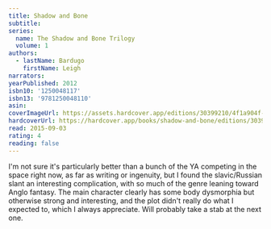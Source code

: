 ```yaml
---
title: Shadow and Bone
subtitle:
series:
  name: The Shadow and Bone Trilogy
  volume: 1
authors:
  - lastName: Bardugo
    firstName: Leigh
narrators:
yearPublished: 2012
isbn10: '1250048117'
isbn13: '9781250048110'
asin:
coverImageUrl: https://assets.hardcover.app/editions/30399210/4f1a904f-177b-4da0-8ac9-b6c7c9cb1b34-shadow_and_bone.jpg
hardcoverUrl: https://hardcover.app/books/shadow-and-bone/editions/30399210
read: 2015-09-03
rating: 4
reading: false
---
```


I'm not sure it's particularly better than a bunch of the YA competing in the space right now, as far as writing or ingenuity, but I found the slavic/Russian slant an interesting complication, with so much of the genre leaning toward Anglo fantasy. The main character clearly has some body dysmorphia but otherwise strong and interesting, and the plot didn't really do what I expected to, which I always appreciate. Will probably take a stab at the next one.
